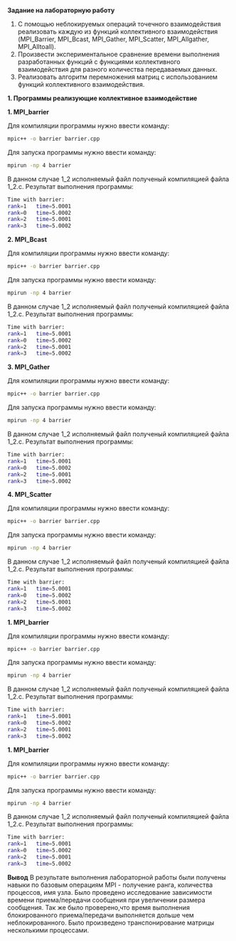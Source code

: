 **Задание на лабораторную работу**
1. С помощью неблокируемых операций точечного взаимодействия реализовать каждую из функций коллективного взаимодействия (MPI_Barrier, MPI_Bcast, MPI_Gather, MPI_Scatter, MPI_Allgather, MPI_Alltoall).
2. Произвести экспериментальное сравнение времени выполнения разработанных функций с функциями коллективного взаимодействия для разного количества передаваемых данных.
3. Реализовать алгоритм перемножения матриц с использованием функций коллективного взаимодействия.

**1. Программы реализующие коллективное взаимодействие**

**1. MPI_barrier**

Для компиляции программы нужно ввести команду:
```bash
mpic++ -o barrier barrier.cpp
``` 
Для запуска программы нужно ввести команду:
```bash
mpirun -np 4 barrier
```
В данном случае 1_2 исполняемый файл полученый компиляцией файла 1_2.с. 
Результат выполнения программы:
```bash
Time with barrier:
rank=1   time=5.0001
rank=0   time=5.0002
rank=2   time=5.0001
rank=3   time=5.0002
```

**2. MPI_Bcast**

Для компиляции программы нужно ввести команду:
```bash
mpic++ -o barrier barrier.cpp
``` 
Для запуска программы нужно ввести команду:
```bash
mpirun -np 4 barrier
```
В данном случае 1_2 исполняемый файл полученый компиляцией файла 1_2.с. 
Результат выполнения программы:
```bash
Time with barrier:
rank=1   time=5.0001
rank=0   time=5.0002
rank=2   time=5.0001
rank=3   time=5.0002
```

**3. MPI_Gather**

Для компиляции программы нужно ввести команду:
```bash
mpic++ -o barrier barrier.cpp
``` 
Для запуска программы нужно ввести команду:
```bash
mpirun -np 4 barrier
```
В данном случае 1_2 исполняемый файл полученый компиляцией файла 1_2.с. 
Результат выполнения программы:
```bash
Time with barrier:
rank=1   time=5.0001
rank=0   time=5.0002
rank=2   time=5.0001
rank=3   time=5.0002
```

**4. MPI_Scatter**

Для компиляции программы нужно ввести команду:
```bash
mpic++ -o barrier barrier.cpp
``` 
Для запуска программы нужно ввести команду:
```bash
mpirun -np 4 barrier
```
В данном случае 1_2 исполняемый файл полученый компиляцией файла 1_2.с. 
Результат выполнения программы:
```bash
Time with barrier:
rank=1   time=5.0001
rank=0   time=5.0002
rank=2   time=5.0001
rank=3   time=5.0002
```

**1. MPI_barrier**

Для компиляции программы нужно ввести команду:
```bash
mpic++ -o barrier barrier.cpp
``` 
Для запуска программы нужно ввести команду:
```bash
mpirun -np 4 barrier
```
В данном случае 1_2 исполняемый файл полученый компиляцией файла 1_2.с. 
Результат выполнения программы:
```bash
Time with barrier:
rank=1   time=5.0001
rank=0   time=5.0002
rank=2   time=5.0001
rank=3   time=5.0002
```

**1. MPI_barrier**

Для компиляции программы нужно ввести команду:
```bash
mpic++ -o barrier barrier.cpp
``` 
Для запуска программы нужно ввести команду:
```bash
mpirun -np 4 barrier
```
В данном случае 1_2 исполняемый файл полученый компиляцией файла 1_2.с. 
Результат выполнения программы:
```bash
Time with barrier:
rank=1   time=5.0001
rank=0   time=5.0002
rank=2   time=5.0001
rank=3   time=5.0002
```


**Вывод**
В результате выполнения лабораторной работы были получены навыки по базовым операциям MPI - получение ранга, количества процессов, имя узла. Было проведено исследование зависимости времени приема/передачи сообщения при увеличении размера сообщения. Так же было проверено,что время выполнения блокированного приема/передачи выполняется дольше чем неблокированного. Было произведено транспонирование матрицы несколькими процессами.
